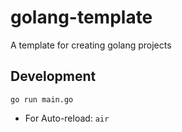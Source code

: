 # golang-template
A template for creating golang projects

## Development

`go run main.go`
- For Auto-reload: `air`